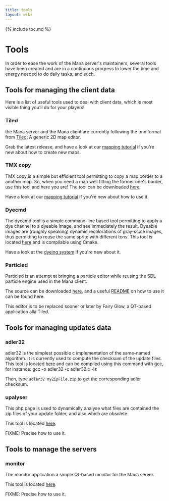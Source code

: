 ```yaml
---
title: tools
layout: wiki
---
```

{% include toc.md %}
#  Tools

In order to ease the work of the Mana server's maintainers, several tools have been created and are in a continuous progress to lower the time and energy needed to do daily tasks, and such.

##  Tools for managing the client data

Here is a list of useful tools used to deal with client data, which is most visible thing you'll do for your players!

###  Tiled

the Mana server and the Mana client are currently following the tmx format from [Tiled](http://www.mapeditor.org): A generic 2D map editor.

Grab the latest release, and have a look at our [mapping tutorial](mapping.html) if you're new about how to create new maps.

###  TMX copy

TMX copy is a simple but efficient tool permitting to copy a map border to a another map. So, when you need a map well fitting the former one's border, use this tool and here you are!
The tool can be downloaded [here](http://gitorious.org/mana/mana/trees/master/tools).

Have a look at our [mapping tutorial](mapping.html#making_two_maps_with_a_fluent_transition) if you're new about how to use it.

###  Dyecmd

The dyecmd tool is a simple command-line based tool permitting to apply a dye channel to a dyeable image, and see immediately the result.
Dyeable images are (roughly speaking) dynamic recolorations of gray-scale images, thus permitting to reuse the same sprite with different tons.
This tool is located [here](https://github.com/mana/mana/tree/master/tools) and is compilable using Cmake.

Have a look at the [dyeing system](image_dyeing_system.html) if you're new about it.

###  Particled

Particled is an attempt at bringing a particle editor while reusing the SDL particle engine used in the Mana client.

The source can be downloaded [here](http://gitorious.org/fairy-glow/particled-igneus), and a useful [README](http://gitorious.org/fairy-glow/particled-igneus/blobs/master/README) on how to use it can be found here.

This editor is to be replaced sooner or later by Fairy Glow, a QT-based application alla Tiled.

##  Tools for managing updates data

###  adler32

adler32 is the simplest possible c implementation of the same-named algorithm. It is currently used to compute the checksum of the update files.
This tool is located [here](http://github.com/mana/mana/tree/master/tools) and can be compiled using this command with gcc, for instance:
  gcc -o adler32 -c adler32.c -lz
  
Then, type `adler32 myZipFile.zip` to get the corresponding adler checksum.

###  upalyser

This php page is used to dynamically analyse what files are contained the zip files of your update folder, and also which are obsolete.

This tool is located [here](http://github.com/mana/mana/tree/master/tools).

FIXME: Precise how to use it.

##  Tools to manage the servers

###  monitor

The monitor application a simple Qt-based monitor for the Mana server.

This tool is located [here](http://github.com/mana/manaserv/tree/master/tools).

FIXME: Precise how to use it.
